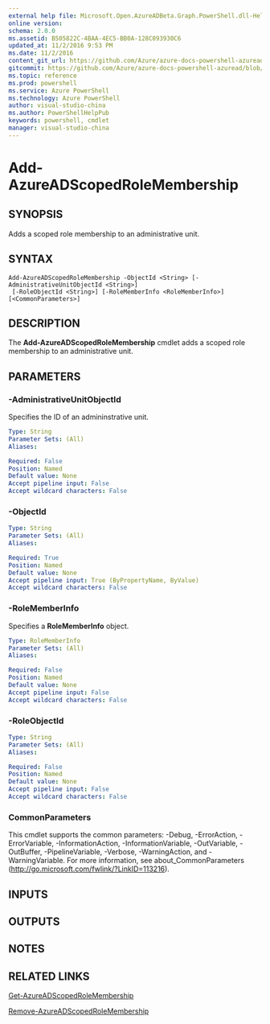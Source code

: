 ```yaml
---
external help file: Microsoft.Open.AzureADBeta.Graph.PowerShell.dll-Help.xml
online version: 
schema: 2.0.0
ms.assetid: B505822C-4BAA-4EC5-BB0A-128C093930C6
updated_at: 11/2/2016 9:53 PM
ms.date: 11/2/2016
content_git_url: https://github.com/Azure/azure-docs-powershell-azuread/blob/master/Azure%20AD%20Cmdlets/AzureAD/v2/Add-AzureADScopedRoleMembership.md
gitcommit: https://github.com/Azure/azure-docs-powershell-azuread/blob/6becd3942d546c0169a1bde7759c26792d3ffe5b/Azure%20AD%20Cmdlets/AzureAD/v2/Add-AzureADScopedRoleMembership.md
ms.topic: reference
ms.prod: powershell
ms.service: Azure PowerShell
ms.technology: Azure PowerShell
author: visual-studio-china
ms.author: PowerShellHelpPub
keywords: powershell, cmdlet
manager: visual-studio-china
---
```


# Add-AzureADScopedRoleMembership

## SYNOPSIS
Adds a scoped role membership to an administrative unit.

## SYNTAX

```
Add-AzureADScopedRoleMembership -ObjectId <String> [-AdministrativeUnitObjectId <String>]
 [-RoleObjectId <String>] [-RoleMemberInfo <RoleMemberInfo>] [<CommonParameters>]
```

## DESCRIPTION
The **Add-AzureADScopedRoleMembership** cmdlet adds a scoped role membership to an administrative unit.

## PARAMETERS

### -AdministrativeUnitObjectId
Specifies the ID of an admininstrative unit.

```yaml
Type: String
Parameter Sets: (All)
Aliases: 

Required: False
Position: Named
Default value: None
Accept pipeline input: False
Accept wildcard characters: False
```

### -ObjectId


```yaml
Type: String
Parameter Sets: (All)
Aliases: 

Required: True
Position: Named
Default value: None
Accept pipeline input: True (ByPropertyName, ByValue)
Accept wildcard characters: False
```

### -RoleMemberInfo
Specifies a **RoleMemberInfo** object. 
```yaml
Type: RoleMemberInfo
Parameter Sets: (All)
Aliases: 

Required: False
Position: Named
Default value: None
Accept pipeline input: False
Accept wildcard characters: False
```

### -RoleObjectId
```yaml
Type: String
Parameter Sets: (All)
Aliases: 

Required: False
Position: Named
Default value: None
Accept pipeline input: False
Accept wildcard characters: False
```

### CommonParameters
This cmdlet supports the common parameters: -Debug, -ErrorAction, -ErrorVariable, -InformationAction, -InformationVariable, -OutVariable, -OutBuffer, -PipelineVariable, -Verbose, -WarningAction, and -WarningVariable. For more information, see about_CommonParameters (http://go.microsoft.com/fwlink/?LinkID=113216).

## INPUTS

## OUTPUTS

## NOTES

## RELATED LINKS
[Get-AzureADScopedRoleMembership](.\Get-AzureADScopedRoleMembership)

[Remove-AzureADScopedRoleMembership](.\Remove-AzureADScopedRoleMembership)

